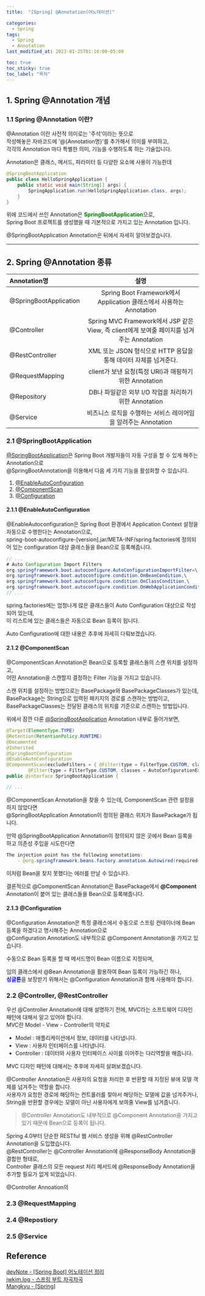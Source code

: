 ```yaml
---
title:  "[Spring] @Annotation(어노테이션)"

categories:
  - Spring
tags:
  - Spring
  - Annotation
last_modified_at: 2023-01-25T01:16:00-05:00

toc: true
toc_sticky: true
toc_label: "목차"
---
```


## 1. Spring @Annotation 개념

### 1.1 Spring @Annotation 이란?

@Annotation 이란 사전적 의미로는 '주석'이라는 뜻으로<br/>
작성해놓은 자바코드에 '@{Annotation명}'를 추가해서 의미를 부여하고,<br/>
각각의 Annotation 마다 특별한 의미, 기능을 수행하도록 하는 기술입니다.

Annotation은 클래스, 메서드, 파라미터 등 다양한 요소에 사용이 가능한데

```java
@SpringBootApplication
public class HelloSpringApplication {
	public static void main(String[] args) {
		SpringApplication.run(HelloSpringApplication.class, args);
	}
}
```
위에 코드에서 쓰인 Annotation은 <span style="color:green;font-weight:bold;">SpringBootApplication</span>으로,<br/> 
Spring Boot 프로젝트를 생성했을 때 기본적으로 가지고 있는 Annotation 입니다. 

@SpringBootApplication Annotation은 뒤에서 자세히 알아보겠습니다.

<hr/>

## 2. Spring @Annotation 종류

| Annotation명 | 설명 |
| :-- | :--: |
| @SpringBootApplication | Spring Boot Framework에서 Application 클래스에서 사용하는 Annotation |
| @Controller | Spring MVC Framework에서 JSP 같은 View, 즉 client에게 보여줄 페이지를 넘겨주는 Annotation |
| @RestController | XML 또는 JSON 형식으로 HTTP 응답을 통해 데이터 자체를 넘겨준다. |
| @RequestMapping | client가 보낸 요청(특정 URI)과 매핑하기 위한 Annotation  |
| @Repository | DB나 파일같은 외부 I/O 작업을 처리하기 위한 Annotation  |
| @Service | 비즈니스 로직을 수행하는 서비스 레이어임을 알려주는 Annotation  |

### 2.1 @SpringBootApplication

[@SpringBootApplication](https://docs.spring.io/spring-boot/docs/2.0.x/reference/html/using-boot-using-springbootapplication-annotation.html)은 Spring Boot 개발자들이 자동 구성을 할 수 있게 해주는 Annotation으로<br/>
@SpringBootAnnotation을 이용해서 다음 세 가지 기능을 활성화할 수 있습니다.
 1. [@EnableAutoConfiguration](#211-enableautoconfiguration)
 2. [@ComponentScan](#212-componentscan)
 3. [@Configuration](#213-configuration)

#### 2.1.1 @EnableAutoConfiguration
@EnableAutoconfiguration은 Spring Boot 환경에서 Application Context 설정을 자동으로 수행한다는 Annotation으로,<br/>
spring-boot-autoconfigure-[version].jar/META-INF/spring.factories에 정의되어 있는
configuration 대상 클래스들을 Bean으로 등록해줍니다.

```Java
// ...
# Auto Configuration Import Filters
org.springframework.boot.autoconfigure.AutoConfigurationImportFilter=\
org.springframework.boot.autoconfigure.condition.OnBeanCondition,\
org.springframework.boot.autoconfigure.condition.OnClassCondition,\
org.springframework.boot.autoconfigure.condition.OnWebApplicationCondition
// ...
```
spring.factories에는 엄청나게 많은 클래스들이 Auto Configuration 대상으로 작성되어 있는데, <br />
이 리스트에 있는 클래스들은 자동으로 Bean 등록이 됩니다.

Auto Configuration에 대한 내용은 추후에 자세히 다뤄보겠습니다.

#### 2.1.2 @ComponentScan
@ComponentScan Annotation은 Bean으로 등록할 클래스들의 스캔 위치를 설정하고,<br/>
어떤 Annotation을 스캔할지 결정하는 Filter 기능을 가지고 있습니다.

스캔 위치를 설정하는 방법으로는 BasePackage와 BasePackageClasses가 있는데, <br/>
BasePackage는 String으로 입력된 패키지의 경로를 스캔하는 방법이고,<br/>
BasePackageClasses는 전달된 클래스의 위치를 기준으로 스캔하는 방법입니다.

위에서 잠깐 다룬 [@SpringBootApplication](#21-springbootapplication) Annotation 내부로 들어가보면,<br/>

```Java
@Target(ElementType.TYPE)
@Retention(RetentionPolicy.RUNTIME)
@Documented
@Inherited
@SpringBootConfiguration
@EnableAutoConfiguration
@ComponentScan(excludeFilters = { @Filter(type = FilterType.CUSTOM, classes = TypeExcludeFilter.class),
		@Filter(type = FilterType.CUSTOM, classes = AutoConfigurationExcludeFilter.class) })
public @interface SpringBootApplication {

// ... 
```
@ComponentScan Annotation을 찾을 수 있는데, ComponentScan 관련 설정을 하지 않았다면<br/>
@SpringBootApplication Annotation이 정의된 클래스 위치가 BasePackage가 됩니다.

만약 @SpringBootApplication Annotation이 정의되지 않은 곳에서 Bean 등록을 하고 의존성 주입을 시도한다면 

```Java
The injection point has the following annotations:
	- @org.springframework.beans.factory.annotation.Autowired(required=true)
```

이처럼 Bean을 찾지 못했다는 에러를 만날 수 있습니다.

결론적으로 @ComponentScan Annotation은 BasePackage에서 <span style="font-weight:bold;">@Component</span> Annotation이 붙어 있는 클래스들을 Bean으로 등록해줍니다.

#### 2.1.3 @Configuration
@Configuration Annotation은 특정 클래스에서 수동으로 스프링 컨테이너에 Bean 등록을 하겠다고 명시해주는 Annotation으로<br/>
@Configuration Annotation도 내부적으로 @Component Annotation을 가지고 있습니다.

수동으로 Bean 등록을 할 때 메서드명이 Bean 이름으로 지정되며, 

임의 클래스에서 @Bean Annotation을 활용하여 Bean 등록이 가능하긴 하나,<br/>
<span style="color:blue;font-weight:bold">싱글톤</span>을 보장받기 위해서는 @Configuration Annotation과 함께 사용해야 합니다.

### 2.2 @Controller, @RestController
우선 @Controller Annotation에 대해 설명하기 전에, MVC라는 소프트웨어 디자인 패턴에 대해서 알고 있어야 합니다.<br/>
MVC란 Model - View - Controller의 약자로
 - Model : 애플리케이션에서 정보, 데이터를 나타냅니다.
 - View  : 사용자 인터페이스를 나타냅니다.
 - Controller : 데이터와 사용자 인터페이스 사이를 이어주는 다리역할을 해줍니다.<br/>

MVC 디자인 패턴에 대해서는 추후에 자세히 살펴보겠습니다.<br/>

@Controller Annotation은 사용자의 요청을 처리한 후 반환할 때 지정된 뷰에 모델 객체를 넘겨주는 역할을 합니다.<br/>
사용자가 요청한 경로에 해당하는 컨트롤러를 찾아서 해당하는 모델에 값을 넘겨주거나, <br/>
String을 반환할 경우에는 모델이 아닌 사용자에게 보여줄 View를 넘겨줍니다.

 > @Controller Annotation도 내부적으로 @Component Annotation을 가지고 있기 때문에 Bean으로 등록이 됩니다. 

Spring 4.0부터 단순한 RESTful 웹 서비스 생성을 위해 @RestController Annotation을 도입했습니다.<br/>
@RestController는 @Controller Annotation에 @ResponseBody Annotation을 결합한 형태로, <br/>
Controller 클래스의 모든 request 처리 메서드에 @ResponseBody Annotation을 추가할 필요가 없게 되었습니다.


@Controller Annoation의  

### 2.3 @RequestMapping

### 2.4 @Repostiory

### 2.5 @Service



## Reference
[devNote - [Spring Boot] 어노테이션 정리](https://www.genuitec.com/spring-frameworkrestcontroller-vs-controller/)<br/>
[jwkim.log - 스프링 부트 차곡차곡](https://velog.io/@jwkim/series/essentials)<br/>
[Mangkyu - [Spring]](https://mangkyu.tistory.com/category/Spring%20)